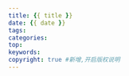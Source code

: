 ```yaml
---
title: {{ title }}
date: {{ date }}
tags:
categories:
top:
keywords:
copyright: true #新增,开启版权说明
---
```

